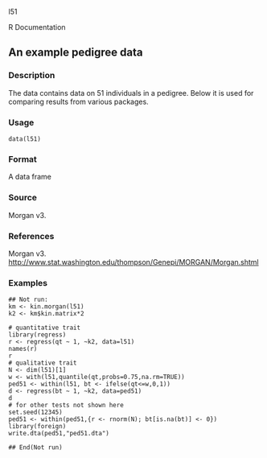 l51

R Documentation

## An example pedigree data

### Description

The data contains data on 51 individuals in a pedigree. Below it is used for
comparing results from various packages.

### Usage

    data(l51)

### Format

A data frame

### Source

Morgan v3.

### References

Morgan v3.
<http://www.stat.washington.edu/thompson/Genepi/MORGAN/Morgan.shtml>

### Examples

    ## Not run: 
    km <- kin.morgan(l51)
    k2 <- km$kin.matrix*2
    
    # quantitative trait
    library(regress)
    r <- regress(qt ~ 1, ~k2, data=l51)
    names(r)
    r
    # qualitative trait
    N <- dim(l51)[1]
    w <- with(l51,quantile(qt,probs=0.75,na.rm=TRUE))
    ped51 <- within(l51, bt <- ifelse(qt<=w,0,1))
    d <- regress(bt ~ 1, ~k2, data=ped51)
    d
    # for other tests not shown here
    set.seed(12345)
    ped51 <- within(ped51,{r <- rnorm(N); bt[is.na(bt)] <- 0})
    library(foreign)
    write.dta(ped51,"ped51.dta")
    
    ## End(Not run)

